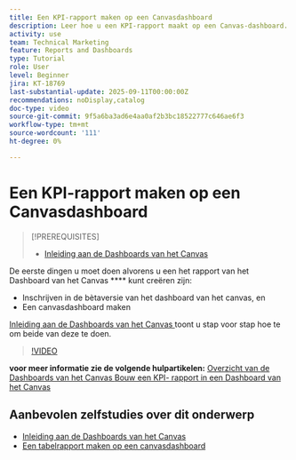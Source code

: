 ```yaml
---
title: Een KPI-rapport maken op een Canvasdashboard
description: Leer hoe u een KPI-rapport maakt op een Canvas-dashboard.
activity: use
team: Technical Marketing
feature: Reports and Dashboards
type: Tutorial
role: User
level: Beginner
jira: KT-18769
last-substantial-update: 2025-09-11T00:00:00Z
recommendations: noDisplay,catalog
doc-type: video
source-git-commit: 9f5a6ba3ad6e4aa0af2b3bc18522777c646ae6f3
workflow-type: tm+mt
source-wordcount: '111'
ht-degree: 0%

---
```


# Een KPI-rapport maken op een Canvasdashboard

>[!PREREQUISITES]
>
>* [ Inleiding aan de Dashboards van het Canvas ](/help/reporting/canvas-dashboards/introduction-to-canvas-dashboards.md)

De eerste dingen u moet doen alvorens u een het rapport van het Dashboard van het Canvas **** kunt creëren zijn:

* Inschrijven in de bètaversie van het dashboard van het canvas, en
* Een canvasdashboard maken

[ Inleiding aan de Dashboards van het Canvas ](/help/reporting/canvas-dashboards/introduction-to-canvas-dashboards.md) toont u stap voor stap hoe te om beide van deze te doen.

>[!VIDEO](https://video.tv.adobe.com/v/3474841/?quality=12&learn=on&enablevpops)

**voor meer informatie zie de volgende hulpartikelen:**
[ Overzicht van de Dashboards van het Canvas ](https://experienceleague.adobe.com/en/docs/workfront/using/reporting/canvas-dashboards/canvas-dashboards-overview)
[ Bouw een KPI- rapport in een Dashboard van het Canvas ](https://experienceleague.adobe.com/en/docs/workfront/using/reporting/canvas-dashboards/add-reports/build-kpi-report)

## Aanbevolen zelfstudies over dit onderwerp

* [ Inleiding aan de Dashboards van het Canvas ](/help/reporting/canvas-dashboards/introduction-to-canvas-dashboards.md)
* [Een tabelrapport maken op een canvasdashboard](/help/reporting/canvas-dashboards/create-a-table-report-on-a-canvas-dashboard.md)
